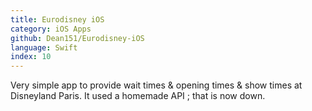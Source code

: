 ```yaml
---
title: Eurodisney iOS
category: iOS Apps
github: Dean151/Eurodisney-iOS
language: Swift
index: 10
---
```


Very simple app to provide wait times & opening times & show times at Disneyland Paris.
It used a homemade API ; that is now down.
